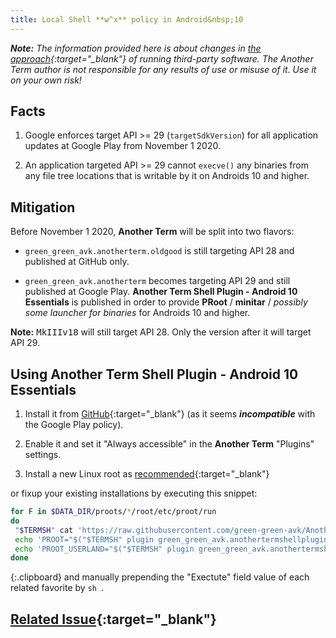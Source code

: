 ```yaml
---
title: Local Shell **w^x** policy in Android&nbsp;10
---
```

***Note:** The information provided here is about changes in
[the approach](installing-linux-under-proot.html#main_content){:target="_blank"}
of running third-party software.
The Another Term author is not responsible for any results of use or misuse of it.
Use it on your own risk!*

## Facts

1. Google enforces target API >= 29 (`targetSdkVersion`) for all application updates at Google Play
from November&#xA0;1&#xA0;2020.

2. An application targeted API >= 29 cannot `execve()` any binaries
from any file tree locations that is writable by it on Androids&#xA0;10 and higher.

## Mitigation

Before November&#xA0;1&#xA0;2020, **Another Term** will be split into two flavors:

* `green_green_avk.anotherterm.oldgood` is still targeting API&#xA0;28
and published at GitHub only.

* `green_green_avk.anotherterm` becomes targeting API&#xA0;29
and still published at Google Play.
**Another Term Shell Plugin - Android&#xA0;10 Essentials**
is published in order to provide **PRoot** / **minitar** /
*possibly some launcher for binaries* for Androids&#xA0;10 and higher.

**Note:** <kbd>MkIIIv18</kbd> will still target API&nbsp;28.
Only the version after it will target API&nbsp;29.

## Using **Another Term Shell Plugin - Android&#xA0;10 Essentials**

1) Install it from
[GitHub](https://github.com/green-green-avk/AnotherTermShellPlugin-Android10Essentials/releases){:target="_blank"}
(as it seems ***incompatible*** with the Google Play policy).

2) Enable it and set it "Always accessible" in the **Another Term** "Plugins" settings.

3) Install a new Linux root as [recommended](installing-linux-under-proot.html#main_content){:target="_blank"}

or fixup your existing installations by executing this snippet:
```sh
for F in $DATA_DIR/proots/*/root/etc/proot/run
do
 "$TERMSH" cat 'https://raw.githubusercontent.com/green-green-avk/AnotherTerm-scripts/master/assets/run-tpl' > "$F"
 echo 'PROOT="$("$TERMSH" plugin green_green_avk.anothertermshellplugin_android10essentials proot)"' >> "$F.cfg"
 echo 'PROOT_USERLAND="$("$TERMSH" plugin green_green_avk.anothertermshellplugin_android10essentials proot-userland)"' >> "$F.cfg"
done
```
{:.clipboard}
and manually prepending the "Exectute" field value of each related favorite by `sh `.

## [Related Issue](https://github.com/green-green-avk/AnotherTerm/issues/5){:target="_blank"}
